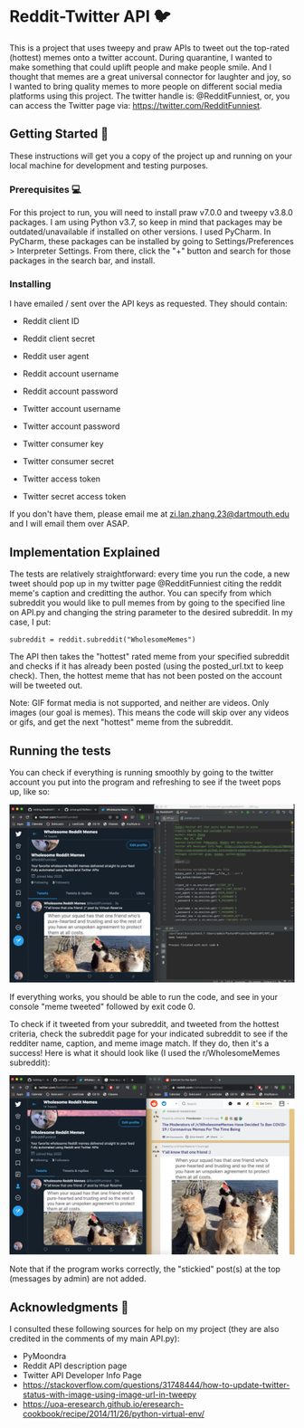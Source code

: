 # Reddit-Twitter API 🐦

This is a project that uses tweepy and praw APIs to tweet out the top-rated (hottest) memes onto a twitter account.
During quarantine, I wanted to make something that could uplift people and make people smile. And I thought that memes are a great universal connector for laughter and joy, so I wanted to bring quality memes to more people on different social media platforms using this project.
The twitter handle is: @RedditFunniest, or, you can access the Twitter page via: https://twitter.com/RedditFunniest.

## Getting Started 🚀

These instructions will get you a copy of the project up and running on your local machine for development and testing purposes. 

### Prerequisites 💻

For this project to run, you will need to install praw v7.0.0 and tweepy v3.8.0 packages.
I am using Python v3.7, so keep in mind that packages may be outdated/unavailable if installed on other versions.
I used PyCharm. In PyCharm, these packages can be installed by going to Settings/Preferences > Interpreter Settings. 
From there, click the "+" button and search for those packages in the search bar, and install. 

### Installing 

I have emailed / sent over the API keys as requested. They should contain:
* Reddit client ID
* Reddit client secret
* Reddit user agent
* Reddit account username
* Reddit account password

* Twitter account username
* Twitter account password
* Twitter consumer key
* Twitter consumer secret
* Twitter access token
* Twitter secret access token

If you don't have them, please email me at zi.lan.zhang.23@dartmouth.edu and I will email them over ASAP.

## Implementation Explained

The tests are relatively straightforward: every time you run the code, a new tweet should pop up in my twitter page @RedditFunniest citing the reddit meme's caption and creditting the author. 
You can specify from which subreddit you would like to pull memes from by going to the specified line on API.py and changing the string parameter to the desired subreddit. In my case, I put:

```
subreddit = reddit.subreddit("WholesomeMemes") 
```

The API then takes the "hottest" rated meme from your specified subreddit and checks if it has already been posted (using the posted_url.txt to keep check). Then, the hottest meme that has not been posted on the account will be tweeted out. 

Note: GIF format media is not supported, and neither are videos. Only images (our goal is memes). This means the code will skip over any videos or gifs, and get the next "hottest" meme from the subreddit.

## Running the tests

You can check if everything is running smoothly by going to the twitter account you put into the program and refreshing to see if the tweet pops up, like so:

![](Images/Successful_Tweet.png)

If everything works, you should be able to run the code, and see in your console "meme tweeted" followed by exit code 0. 

To check if it tweeted from your subreddit, and tweeted from the hottest criteria, check the subreddit page for your indicated subreddit to see if the redditer name, caption, and meme image match. If they do, then it's a success! Here is what it should look like (I used the r/WholesomeMemes subreddit):

![](Images/Matches_Reddit.png)

Note that if the program works correctly, the "stickied" post(s) at the top (messages by admin) are not added.

## Acknowledgments 🙏

I consulted these following sources for help on my project (they are also credited in the comments of my main API.py):

* PyMoondra
* Reddit API description page
* Twitter API Developer Info Page
* https://stackoverflow.com/questions/31748444/how-to-update-twitter-status-with-image-using-image-url-in-tweepy
* https://uoa-eresearch.github.io/eresearch-cookbook/recipe/2014/11/26/python-virtual-env/
